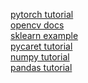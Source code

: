 [pytorch tutorial](https://pytorch.org/tutorials/)<br>
[opencv docs](https://opencv-python-tutroals.readthedocs.io/en/latest/py_tutorials/py_tutorials.html)<br>
[sklearn example](https://scikit-learn.org/stable/auto_examples/index.html) <br>
[pycaret tutorial](https://pycaret.org/)<br>
[numpy tutorial](https://numpy.org/learn/)<br>
[pandas tutorial](https://pandas.pydata.org/docs/user_guide/index.html)<br>
